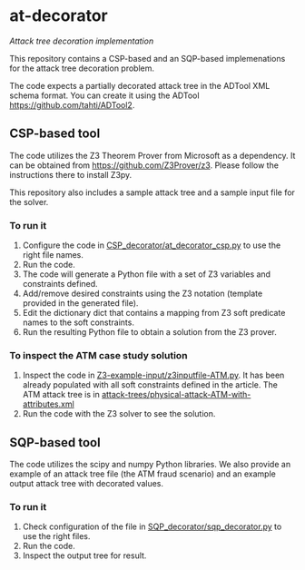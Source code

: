 # at-decorator
_Attack tree decoration implementation_

This repository contains a CSP-based and an SQP-based implemenations for the attack tree decoration problem.

The code expects a partially decorated attack tree in the ADTool XML schema format. You can create it using the ADTool <a>https://github.com/tahti/ADTool2</a>.

## CSP-based tool
The code utilizes the Z3 Theorem Prover from Microsoft as a dependency. It can be obtained from <a>https://github.com/Z3Prover/z3</a>. Please follow the instructions there to install Z3py.

This repository also includes a sample attack tree and a sample input file for the solver.

### To run it
1. Configure the code in [CSP_decorator/at_decorator_csp.py](./CSP_decorator/at_decorator_csp.py) to use the right file names.
2. Run the code.
3. The code will generate a Python file with a set of Z3 variables and constraints defined.
4. Add/remove desired constraints using the Z3 notation (template provided in the generated file).
5. Edit the dictionary dict that contains a mapping from Z3 soft predicate names to the soft constraints. 
6. Run the resulting Python file to obtain a solution from the Z3 prover.

### To inspect the ATM case study solution
1. Inspect the code in [Z3-example-input/z3inputfile-ATM.py](./Z3-example-input/z3inputfile-ATM.py). It has been already populated with all soft constraints defined in the article. The ATM attack tree is in [attack-trees/physical-attack-ATM-with-attributes.xml](./attack-trees/physical-attack-ATM-with-attributes.xml)
2. Run the code with the Z3 solver to see the solution.

## SQP-based tool
The code utilizes the scipy and numpy Python libraries. We also provide an example of an attack tree file (the ATM fraud scenario) and an example output attack tree with decorated values.  

### To run it
1. Check configuration of the file in [SQP_decorator/sqp_decorator.py](/SQP_decorator/sqp_decorator.py) to use the right files. 
2. Run the code.
3. Inspect the output tree for result.
